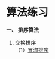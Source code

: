 算法练习
==========
<strong>
一、 排序算法
</strong>

 1. 交换排序   
  （1）[冒泡排序](https://github.com/lawlite19/AlgorithmExerises/blob/master/%E5%86%92%E6%B3%A1%E6%8E%92%E5%BA%8F.cpp)

